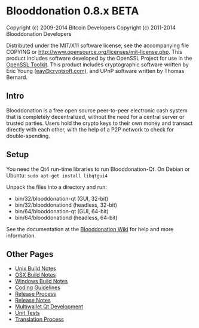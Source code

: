 Blooddonation 0.8.x BETA
====================

Copyright (c) 2009-2014 Bitcoin Developers
Copyright (c) 2011-2014 Blooddonation Developers

Distributed under the MIT/X11 software license, see the accompanying
file COPYING or http://www.opensource.org/licenses/mit-license.php.
This product includes software developed by the OpenSSL Project for use in the [OpenSSL Toolkit](http://www.openssl.org/). This product includes
cryptographic software written by Eric Young ([eay@cryptsoft.com](mailto:eay@cryptsoft.com)), and UPnP software written by Thomas Bernard.


Intro
---------------------
Blooddonation is a free open source peer-to-peer electronic cash system that is
completely decentralized, without the need for a central server or trusted
parties.  Users hold the crypto keys to their own money and transact directly
with each other, with the help of a P2P network to check for double-spending.


Setup
---------------------
You need the Qt4 run-time libraries to run Blooddonation-Qt. On Debian or Ubuntu:
	`sudo apt-get install libqtgui4`

Unpack the files into a directory and run:

- bin/32/blooddonation-qt (GUI, 32-bit)
- bin/32/blooddonationd (headless, 32-bit)
- bin/64/blooddonation-qt (GUI, 64-bit)
- bin/64/blooddonationd (headless, 64-bit)

See the documentation at the [Blooddonation Wiki](http://blooddonation.info)
for help and more information.


Other Pages
---------------------
- [Unix Build Notes](build-unix.md)
- [OSX Build Notes](build-osx.md)
- [Windows Build Notes](build-msw.md)
- [Coding Guidelines](coding.md)
- [Release Process](release-process.md)
- [Release Notes](release-notes.md)
- [Multiwallet Qt Development](multiwallet-qt.md)
- [Unit Tests](unit-tests.md)
- [Translation Process](translation_process.md)
